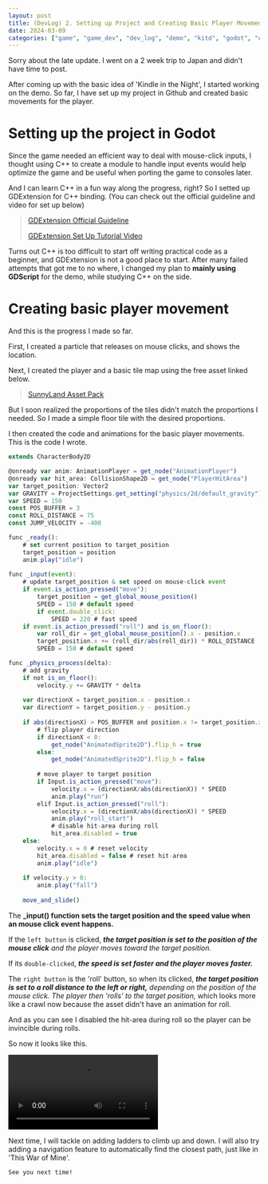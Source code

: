 ```yaml
---
layout: post
title: (DevLog) 2. Setting up Project and Creating Basic Player Movement
date: 2024-03-09
categories: ["game", "game_dev", "dev_log", "demo", "kitd", "godot", "code"]
---
```


Sorry about the late update. I went on a 2 week trip to Japan and didn't have time to post.

After coming up with the basic idea of 'Kindle in the Night', I started working on the demo. So far, I have set up my project in Github and created basic movements for the player.

# Setting up the project in Godot

Since the game needed an efficient way to deal with mouse-click inputs, I thought using C++ to create a module to handle input events would help optimize the game and be useful when porting the game to consoles later.

And I can learn C++ in a fun way along the progress, right? So I setted up GDExtension for C++ binding. (You can check out the official guideline and video for set up below)

> [GDExtension Official Guideline](https://docs.godotengine.org/en/stable/tutorials/scripting/gdextension/gdextension_cpp_example.html)
>
> [GDExtension Set Up Tutorial Video](https://www.youtube.com/watch?v=8WSIMTJWCBk&t=2823s)

Turns out C++ is too difficult to start off writing practical code as a beginner, and GDExtension is not a good place to start. After many failed attempts that got me to no where, I changed my plan to **mainly using GDScript** for the demo, while studying C++ on the side.

# Creating basic player movement

And this is the progress I made so far.

First, I created a particle that releases on mouse clicks, and shows the location.

Next, I created the player and a basic tile map using the free asset linked below.
> [SunnyLand Asset Pack](https://ansimuz.itch.io/sunny-land-pixel-game-art)

But I soon realized the proportions of the tiles didn't match the proportions I needed. So I made a simple floor tile with the desired proportions.

I then created the code and animations for the basic player movements. This is the code I wrote.

```ts
extends CharacterBody2D

@onready var anim: AnimationPlayer = get_node("AnimationPlayer")
@onready var hit_area: CollisionShape2D = get_node("PlayerHitArea")
var target_position: Vector2
var GRAVITY = ProjectSettings.get_setting("physics/2d/default_gravity")
var SPEED = 150
const POS_BUFFER = 3
const ROLL_DISTANCE = 75
const JUMP_VELOCITY = -400

func _ready():
	# set current position to target_position
	target_position = position
	anim.play("idle")
	
func _input(event):
	# update target_position & set speed on mouse-click event
	if event.is_action_pressed("move"):
		target_position = get_global_mouse_position()
		SPEED = 150 # default speed
		if event.double_click:
			SPEED = 220 # fast speed
	if event.is_action_pressed("roll") and is_on_floor():
		var roll_dir = get_global_mouse_position().x - position.x
		target_position.x += (roll_dir/abs(roll_dir)) * ROLL_DISTANCE
		SPEED = 150 # default speed

func _physics_process(delta):
	# add gravity
	if not is_on_floor():
		velocity.y += GRAVITY * delta
	
	var directionX = target_position.x - position.x
	var directionY = target_position.y - position.y
		
	if abs(directionX) > POS_BUFFER and position.x != target_position.x:
		# flip player direction
		if directionX < 0:
			get_node("AnimatedSprite2D").flip_h = true
		else:
			get_node("AnimatedSprite2D").flip_h = false
		
		# move player to target position
		if Input.is_action_pressed("move"):
			velocity.x = (directionX/abs(directionX)) * SPEED
			anim.play("run")
		elif Input.is_action_pressed("roll"):
			velocity.x = (directionX/abs(directionX)) * SPEED
			anim.play("roll_start")
			# disable hit-area during roll
			hit_area.disabled = true
	else:
		velocity.x = 0 # reset velocity
		hit_area.disabled = false # reset hit-area
		anim.play("idle")
	
	if velocity.y > 0:
		anim.play("fall")
	
	move_and_slide()
```

The **_input() function sets the target position and the speed value when an mouse click event happens.**

If the `left button` is clicked, ***the target position is set to the position of the mouse click*** *and the player moves toward the target position.*

If its `double-clicked`, ***the speed is set faster and the player moves faster.***

The `right button` is the 'roll' button, so when its clicked, ***the target position is set to a roll distance to the left or right,*** *depending on the position of the mouse click. The player then 'rolls' to the target position,* which looks more like a crawl now because the asset didn't have an animation for roll.

And as you can see I disabled the hit-area during roll so the player can be invincible during rolls.

So now it looks like this.

![](../../assets/img/kitd/demo/screenshot-24-04-15.mov)

Next time, I will tackle on adding ladders to climb up and down. I will also try adding a navigation feature to automatically find the closest path, just like in 'This War of Mine'.

`See you next time!`